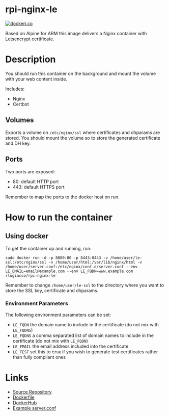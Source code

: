 rpi-nginx-le
==============

[![dockeri.co](http://dockeri.co/image/rlogiacco/rpi-nginx-le)](https://registry.hub.docker.com/u/rlogiacco/rpi-nginx-le/)

Based on Alpine for ARM this image delivers a Nginx container with Letsencrypt certificate.

# Description
You should run this container on the background and mount the volume with your web content inside.

Includes:

 - Nginx
 - Certbot
 
## Volumes
Exports a volume on `/etc/nginx/ssl` where certificates and dhparams are stored.
You should mount the volume so to store the generated certificate and DH key.

## Ports
Two ports are exposed:

 - 80: default HTTP port
 - 443: default HTTPS port

Remember to map the ports to the docker host on run.


# How to run the container
## Using docker
To get the container up and running, run:
 
```
sudo docker run -d -p 8080:80 -p 8443:8443 -v /home/user/le-ssl:/etc/nginx/ssl -v /home/user/html:/var/lib/nginx/html -v /home/user/server.conf:/etc/nginx/conf.d/server.conf --env LE_EMAIL=email@example.com --env LE_FQDN=www.example.com rlogiacco/rpi-nginx-le
```

Remember to change `/home/user/le-ssl` to the directory where you want to store the SSL key, certificate and dhparams.

### Environment Parameters

The following environment parameters can be set:

 - `LE_FQDN` the domain name to include in the certificate (do not mix with `LE_FQDNS`)
 - `LE_FQDNS` a comma separated list of domain names to include in the certificate (do not mix with `LE_FQDN`)
 - `LE_EMAIL` the email address included into the certificate
 - `LE_TEST` set this to `true` if you wish to generate test certificates rather than fully compliant ones
 


# Links

 - [Source Repository](https://github.com/rlogiacco-docker/rpi-nginx-le)
 - [Dockerfile](https://github.com/rlogiacco-docker/rpi-nginx-le/blob/master/Dockerfile)
 - [DockerHub](https://registry.hub.docker.com/u/rlogiacco/rpi-nginx-le/)
 - [Example server.conf](https://github.com/rlogiacco-docker/rpi-nginx-le/blob/master/example.conf)